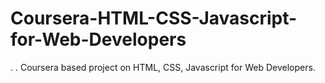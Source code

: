 # Coursera-HTML-CSS-Javascript-for-Web-Developers
.
.
Coursera based project on HTML, CSS, Javascript for Web Developers.

